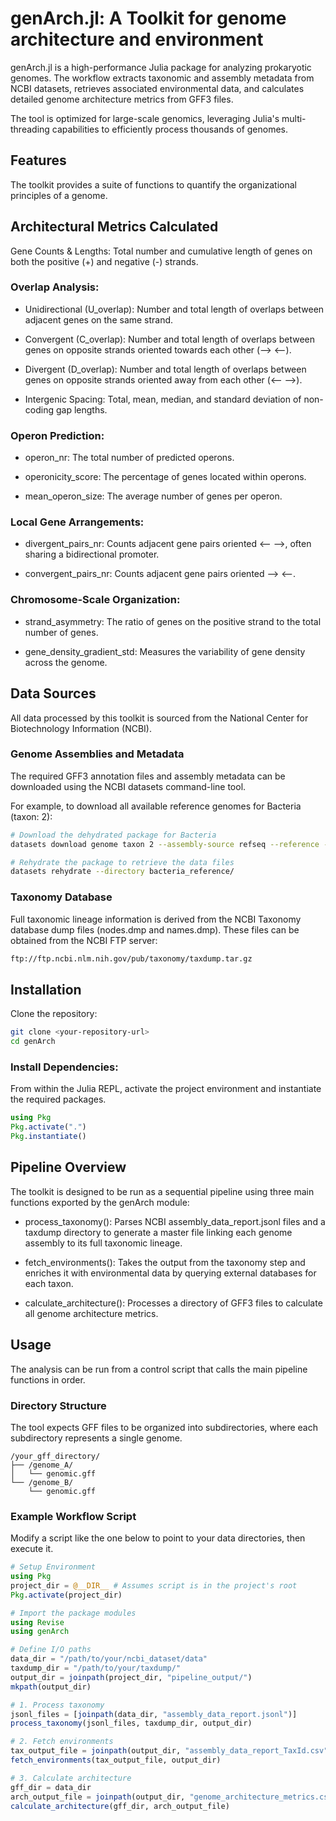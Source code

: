 # genArch.jl: A Toolkit for genome architecture and environment
genArch.jl is a high-performance Julia package for analyzing prokaryotic genomes. The workflow extracts taxonomic and assembly metadata from NCBI datasets, retrieves associated environmental data, and calculates detailed genome architecture metrics from GFF3 files.

The tool is optimized for large-scale genomics, leveraging Julia's multi-threading capabilities to efficiently process thousands of genomes.

## Features
The toolkit provides a suite of functions to quantify the organizational principles of a genome.

## Architectural Metrics Calculated
Gene Counts & Lengths: Total number and cumulative length of genes on both the positive (+) and negative (-) strands.

### Overlap Analysis:

* Unidirectional (U_overlap): Number and total length of overlaps between adjacent genes on the same strand.

* Convergent (C_overlap): Number and total length of overlaps between genes on opposite strands oriented towards each other (--> <--).

* Divergent (D_overlap): Number and total length of overlaps between genes on opposite strands oriented away from each other (<-- -->).

* Intergenic Spacing: Total, mean, median, and standard deviation of non-coding gap lengths.

### Operon Prediction:

* operon_nr: The total number of predicted operons.

* operonicity_score: The percentage of genes located within operons.

* mean_operon_size: The average number of genes per operon.

### Local Gene Arrangements:

* divergent_pairs_nr: Counts adjacent gene pairs oriented <-- -->, often sharing a bidirectional promoter.

* convergent_pairs_nr: Counts adjacent gene pairs oriented --> <--.

### Chromosome-Scale Organization:

* strand_asymmetry: The ratio of genes on the positive strand to the total number of genes.

* gene_density_gradient_std: Measures the variability of gene density across the genome.

## Data Sources
All data processed by this toolkit is sourced from the National Center for Biotechnology Information (NCBI).

### Genome Assemblies and Metadata
The required GFF3 annotation files and assembly metadata can be downloaded using the NCBI datasets command-line tool.

For example, to download all available reference genomes for Bacteria (taxon: 2):

```bash
# Download the dehydrated package for Bacteria
datasets download genome taxon 2 --assembly-source refseq --reference --include gff3,assembly-report --dehydrated --filename bacteria_reference.zip

# Rehydrate the package to retrieve the data files
datasets rehydrate --directory bacteria_reference/
```

### Taxonomy Database
Full taxonomic lineage information is derived from the NCBI Taxonomy database dump files (nodes.dmp and names.dmp). These files can be obtained from the NCBI FTP server:

```bash
ftp://ftp.ncbi.nlm.nih.gov/pub/taxonomy/taxdump.tar.gz
```

## Installation
Clone the repository:

```bash
git clone <your-repository-url>
cd genArch
```

### Install Dependencies:
From within the Julia REPL, activate the project environment and instantiate the required packages.

```julia
using Pkg
Pkg.activate(".")
Pkg.instantiate()
```

## Pipeline Overview
The toolkit is designed to be run as a sequential pipeline using three main functions exported by the genArch module:

* process_taxonomy(): Parses NCBI assembly_data_report.jsonl files and a taxdump directory to generate a master file linking each genome assembly to its full taxonomic lineage.

* fetch_environments(): Takes the output from the taxonomy step and enriches it with environmental data by querying external databases for each taxon.

* calculate_architecture(): Processes a directory of GFF3 files to calculate all genome architecture metrics.

## Usage
The analysis can be run from a control script that calls the main pipeline functions in order.

### Directory Structure
The tool expects GFF files to be organized into subdirectories, where each subdirectory represents a single genome.

```
/your_gff_directory/
├── /genome_A/
│   └── genomic.gff
└── /genome_B/
    └── genomic.gff
```

### Example Workflow Script
Modify a script like the one below to point to your data directories, then execute it.

```julia
# Setup Environment 
using Pkg
project_dir = @__DIR__ # Assumes script is in the project's root
Pkg.activate(project_dir)

# Import the package modules
using Revise
using genArch

# Define I/O paths
data_dir = "/path/to/your/ncbi_dataset/data"
taxdump_dir = "/path/to/your/taxdump/"
output_dir = joinpath(project_dir, "pipeline_output/")
mkpath(output_dir)

# 1. Process taxonomy
jsonl_files = [joinpath(data_dir, "assembly_data_report.jsonl")]
process_taxonomy(jsonl_files, taxdump_dir, output_dir)

# 2. Fetch environments
tax_output_file = joinpath(output_dir, "assembly_data_report_TaxId.csv")
fetch_environments(tax_output_file, output_dir)

# 3. Calculate architecture
gff_dir = data_dir
arch_output_file = joinpath(output_dir, "genome_architecture_metrics.csv")
calculate_architecture(gff_dir, arch_output_file)
```
